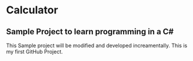 # Calculator
Sample Project to learn programming in a C#
-------------------------------------------
This Sample project will be modified and developed increamentally.
This is my first GitHub Project.

